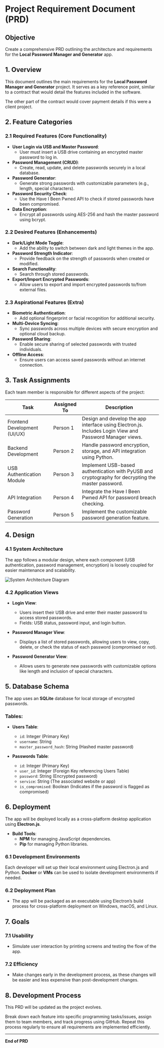 # Project Requirement Document (PRD)

## Objective
Create a comprehensive PRD outlining the architecture and requirements for the **Local Password Manager and Generator** app.

## 1. Overview

This document outlines the main requirements for the **Local Password Manager and Generator** project. It serves as a key reference point, similar to a contract that would detail the features included in the software. 

The other part of the contract would cover payment details if this were a client project.

## 2. Feature Categories

### 2.1 Required Features (Core Functionality)
- **User Login via USB and Master Password**:
  - User must insert a USB drive containing an encrypted master password to log in.
- **Password Management (CRUD)**:
  - Create, read, update, and delete passwords securely in a local database.
- **Password Generator**:
  - Generate strong passwords with customizable parameters (e.g., length, special characters).
- **Password Security Check**:
  - Use the Have I Been Pwned API to check if stored passwords have been compromised.
- **Data Encryption**:
  - Encrypt all passwords using AES-256 and hash the master password using bcrypt.

### 2.2 Desired Features (Enhancements)
- **Dark/Light Mode Toggle**:
  - Add the ability to switch between dark and light themes in the app.
- **Password Strength Indicator**:
  - Provide feedback on the strength of passwords when created or modified.
- **Search Functionality**:
  - Search through stored passwords.
- **Export/Import Encrypted Passwords**:
  - Allow users to export and import encrypted passwords to/from external files.

### 2.3 Aspirational Features (Extra)
- **Biometric Authentication**:
  - Add optional fingerprint or facial recognition for additional security.
- **Multi-Device Syncing**:
  - Sync passwords across multiple devices with secure encryption and optional cloud backup.
- **Password Sharing**:
  - Enable secure sharing of selected passwords with trusted individuals.
- **Offline Access**:
  - Ensure users can access saved passwords without an internet connection.

## 3. Task Assignments
Each team member is responsible for different aspects of the project:

| Task                         | Assigned To | Description                                                                 |
|------------------------------|-------------|-----------------------------------------------------------------------------|
| Frontend Development (UI/UX)  | Person 1    | Design and develop the app interface using Electron.js. Includes Login View and Password Manager views. |
| Backend Development           | Person 2    | Handle password encryption, storage, and API integration using Python.       |
| USB Authentication Module     | Person 3    | Implement USB-based authentication with PyUSB and cryptography for decrypting the master password. |
| API Integration               | Person 4    | Integrate the Have I Been Pwned API for password breach checking.            |
| Password Generation           | Person 5    | Implement the customizable password generation feature.                      |

## 4. Design

### 4.1 System Architecture
The app follows a modular design, where each component (USB authentication, password management, encryption) is loosely coupled for easier maintenance and scalability.

![System Architecture Diagram](path-to-architecture-diagram.png)

### 4.2 Application Views
- **Login View**:
  - Users insert their USB drive and enter their master password to access stored passwords.
  - Fields: USB status, password input, and login button.
  
- **Password Manager View**:
  - Displays a list of stored passwords, allowing users to view, copy, delete, or check the status of each password (compromised or not).

- **Password Generator View**:
  - Allows users to generate new passwords with customizable options like length and inclusion of special characters.

## 5. Database Schema

The app uses an **SQLite** database for local storage of encrypted passwords.

### Tables:
- **Users Table**:
  - `id`: Integer (Primary Key)
  - `username`: String
  - `master_password_hash`: String (Hashed master password)
  
- **Passwords Table**:
  - `id`: Integer (Primary Key)
  - `user_id`: Integer (Foreign Key referencing Users Table)
  - `password`: String (Encrypted password)
  - `service`: String (The associated website or app)
  - `is_compromised`: Boolean (Indicates if the password is flagged as compromised)

## 6. Deployment
The app will be deployed locally as a cross-platform desktop application using **Electron.js**.

- **Build Tools**:
  - **NPM** for managing JavaScript dependencies.
  - **Pip** for managing Python libraries.

### 6.1 Development Environments
Each developer will set up their local environment using Electron.js and Python. **Docker** or **VMs** can be used to isolate development environments if needed.

### 6.2 Deployment Plan
- The app will be packaged as an executable using Electron’s build process for cross-platform deployment on Windows, macOS, and Linux. 

## 7. Goals

### 7.1 Usability
- Simulate user interaction by printing screens and testing the flow of the app.
  
### 7.2 Efficiency
- Make changes early in the development process, as these changes will be easier and less expensive than post-development changes.

## 8. Development Process

This PRD will be updated as the project evolves. 

Break down each feature into specific programming tasks/issues, assign them to team members, and track progress using GitHub. Repeat this process regularly to ensure all requirements are implemented efficiently.

---

**End of PRD**



